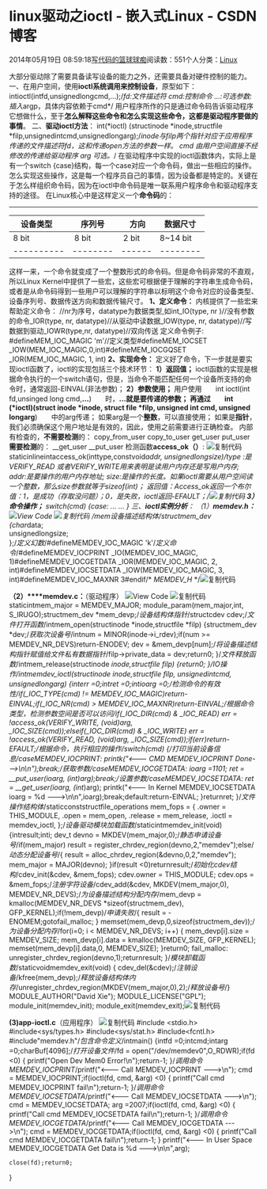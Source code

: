 
# linux驱动之ioctl - 嵌入式Linux - CSDN博客

2014年05月19日 08:59:18[写代码的篮球球痴](https://me.csdn.net/weiqifa0)阅读数：551个人分类：[Linux																](https://blog.csdn.net/weiqifa0/article/category/1388863)


大部分驱动除了需要具备读写设备的能力之外，还需要具备对硬件控制的能力。一、在用户空间，使用**ioctl系统调用来控制设备**，原型如下：
intioctl(intfd,unsignedlongcmd,...);/*fd:文件描述符
cmd:控制命令
...:可选参数:插入*argp，具体内容依赖于cmd*/
用户程序所作的只是通过命令码告诉驱动程序它想做什么，至于**怎么解释这些命令和怎么实现这些命令，这都是驱动程序要做的事情**。
二、**驱动ioctl方法**：
int(*ioctl) (structinode *inode,structfile *filp,unsignedintcmd,unsignedlongarg);/*inode与filp两个指针对应于应用程序传递的文件描述符fd，这和传递open方法的参数一样。
cmd 由用户空间直接不经修改的传递给驱动程序
arg 可选。*/
在驱动程序中实现的ioctl函数体内，实际上是有一个switch {case}结构，每一个case对应一个命令码，做出一些相应的操作。怎么实现这些操作，这是每一个程序员自己的事情，因为设备都是特定的。关键在于怎么样组织命令码，因为在ioctl中命令码是唯一联系用户程序命令和驱动程序支持的途径。
在Linux核心中是这样定义一个**命令码**的：
____________________________________
| 设备类型  | 序列号 |  方向 | 数据尺寸 |
|----------|--------|------|-------- |
| 8 bit　　 |  8 bit   | 2 bit |8~14 bit|
|----------|--------|------|-------- |
这样一来，一个命令就变成了一个整数形式的命令码。但是命令码非常的不直观，所以Linux Kernel中提供了一些宏，这些宏可根据便于理解的字符串生成命令码，或者是从命令码得到一些用户可以理解的字符串以标明这个命令对应的设备类型、设备序列号、数据传送方向和数据传输尺寸。
**1、定义命令：**
内核提供了一些宏来帮助定义命令：
//nr为序号，datatype为数据类型,如int_IO(type, nr )//没有参数的命令_IOR(type, nr, datatype)//从驱动中读数据_IOW(type, nr, datatype)//写数据到驱动_IOWR(type,nr, datatype)//双向传送
定义命令例子:
\#defineMEM_IOC_MAGIC 'm'//定义类型\#defineMEM_IOCSET _IOW(MEM_IOC_MAGIC,0,int)\#defineMEM_IOCGQSET _IOR(MEM_IOC_MAGIC, 1, int)
**2、实现命令：**
定义好了命令，下一步就是要实现ioctl函数了，ioctl的实现包括三个技术环节：
**1）返回值；**
ioctl函数的实现是根据命令执行的一个switch语句，但是，当命令不能匹配任何一个设备所支持的命令时，通常返回-EINVAL(非法参数)；
**2）参数使用；**
用户使用　　int ioctl(int fd,unsinged long cmd,**...**)　　时，**...**就是要传递的参数；
再通过　　int (*ioctl)(struct inode *inode, struct file *filp, unsigned int cmd, unsigned long**arg**)　　中的arg传递；
如果arg是一个**整数**，可以直接使用；
如果是**指针**，我们必须确保这个用户地址是有效的，因此，使用之前需要进行正确检查。
内部有检查的，**不需要检测**的：
copy_from_user
copy_to_user
get_user
put_user
**需要检测**的：
__get_user
__put_user
检测函数**access_ok（）**:
![复制代码](http://common.cnblogs.com/images/copycode.gif)
staticinlineintaccess_ok(inttype,constvoid*addr, unsignedlongsize)/*type :是VERIFY_READ 或者VERIFY_WRITE用来表明是读用户内存还是写用户内存;
addr:是要操作的用户内存地址;
size:是操作的长度。如果ioctl需要从用户空间读一个整数，那么size参数就等于sizeof(int)；
返回值：Access_ok返回一个布尔值：1，是成功（存取没问题）；0，是失败，ioctl返回-EFAULT；*/![复制代码](http://common.cnblogs.com/images/copycode.gif)
**3）命令操作；**
switch(cmd)
{case:
     ... ...
}
三、**ioctl实例分析**：
（1）**memdev.h：**
![](http://images.cnblogs.com/OutliningIndicators/ContractedBlock.gif)View Code
![复制代码](http://common.cnblogs.com/images/copycode.gif)
/*mem设备描述结构体*/structmem_dev                                     
{char*data;                      
  unsignedlongsize;       
};/*定义幻数*/\#defineMEMDEV_IOC_MAGIC  'k'/*定义命令*/\#defineMEMDEV_IOCPRINT   _IO(MEMDEV_IOC_MAGIC, 1)\#defineMEMDEV_IOCGETDATA _IOR(MEMDEV_IOC_MAGIC, 2, int)\#defineMEMDEV_IOCSETDATA _IOW(MEMDEV_IOC_MAGIC, 3, int)\#defineMEMDEV_IOC_MAXNR 3\#endif/* _MEMDEV_H_ */![复制代码](http://common.cnblogs.com/images/copycode.gif)

**（2）****memdev.c：**（驱动程序）
![](http://images.cnblogs.com/OutliningIndicators/ContractedBlock.gif)View Code
![复制代码](http://common.cnblogs.com/images/copycode.gif)
staticintmem_major = MEMDEV_MAJOR;
module_param(mem_major,int, S_IRUGO);structmem_dev *mem_devp;/*设备结构体指针*/structcdev cdev;/*文件打开函数*/intmem_open(structinode *inode,structfile *filp)
{structmem_dev *dev;/*获取次设备号*/intnum = MINOR(inode->i_rdev);if(num >= MEMDEV_NR_DEVS)return-ENODEV;
    dev = &mem_devp[num];/*将设备描述结构指针赋值给文件私有数据指针*/filp->private_data = dev;return0; 
}/*文件释放函数*/intmem_release(structinode *inode,structfile *filp)
{return0;
}/*IO操作*/intmemdev_ioctl(structinode *inode,structfile *filp,
                 unsignedintcmd, unsignedlongarg)
{interr =0;intret =0;intioarg =0;/*检测命令的有效性*/if(_IOC_TYPE(cmd) != MEMDEV_IOC_MAGIC)return-EINVAL;if(_IOC_NR(cmd) > MEMDEV_IOC_MAXNR)return-EINVAL;/*根据命令类型，检测参数空间是否可以访问*/if(_IOC_DIR(cmd) & _IOC_READ)
        err = !access_ok(VERIFY_WRITE, (void*)arg, _IOC_SIZE(cmd));elseif(_IOC_DIR(cmd) & _IOC_WRITE)
        err = !access_ok(VERIFY_READ, (void*)arg, _IOC_SIZE(cmd));if(err)return-EFAULT;/*根据命令，执行相应的操作*/switch(cmd) {/*打印当前设备信息*/caseMEMDEV_IOCPRINT:
          printk("<--- CMD MEMDEV_IOCPRINT Done--->\n\n");break;/*获取参数*/caseMEMDEV_IOCGETDATA: 
        ioarg =1101;
        ret = __put_user(ioarg, (int*)arg);break;/*设置参数*/caseMEMDEV_IOCSETDATA: 
        ret = __get_user(ioarg, (int*)arg);
        printk("<--- In Kernel MEMDEV_IOCSETDATA ioarg = %d --->\n\n",ioarg);break;default:return-EINVAL;
    }returnret;
}/*文件操作结构体*/staticconststructfile_operations mem_fops =
{
  .owner = THIS_MODULE,
  .open = mem_open,
  .release = mem_release,
  .ioctl = memdev_ioctl,
};/*设备驱动模块加载函数*/staticintmemdev_init(void)
{intresult;inti;
  dev_t devno = MKDEV(mem_major,0);/*静态申请设备号*/if(mem_major)
    result = register_chrdev_region(devno,2,"memdev");else/*动态分配设备号*/{
    result = alloc_chrdev_region(&devno,0,2,"memdev");
    mem_major = MAJOR(devno);
  }if(result <0)returnresult;/*初始化cdev结构*/cdev_init(&cdev, &mem_fops);
  cdev.owner = THIS_MODULE;
  cdev.ops = &mem_fops;/*注册字符设备*/cdev_add(&cdev, MKDEV(mem_major,0), MEMDEV_NR_DEVS);/*为设备描述结构分配内存*/mem_devp = kmalloc(MEMDEV_NR_DEVS *sizeof(structmem_dev), GFP_KERNEL);if(!mem_devp)/*申请失败*/{
    result =  - ENOMEM;gotofail_malloc;
  }
  memset(mem_devp,0,sizeof(structmem_dev));/*为设备分配内存*/for(i=0; i < MEMDEV_NR_DEVS; i++) 
  {
        mem_devp[i].size = MEMDEV_SIZE;
        mem_devp[i].data = kmalloc(MEMDEV_SIZE, GFP_KERNEL);
        memset(mem_devp[i].data,0, MEMDEV_SIZE);
  }return0;
  fail_malloc: 
  unregister_chrdev_region(devno,1);returnresult;
}/*模块卸载函数*/staticvoidmemdev_exit(void)
{
  cdev_del(&cdev);/*注销设备*/kfree(mem_devp);/*释放设备结构体内存*/unregister_chrdev_region(MKDEV(mem_major,0),2);/*释放设备号*/}
MODULE_AUTHOR("David Xie");
MODULE_LICENSE("GPL");
module_init(memdev_init);
module_exit(memdev_exit);![复制代码](http://common.cnblogs.com/images/copycode.gif)

**(3)app-ioctl.c**（应用程序）
![复制代码](http://common.cnblogs.com/images/copycode.gif)
\#include <stdio.h>
\#include<sys/types.h>
\#include<sys/stat.h>
\#include<fcntl.h>
\#include"memdev.h"/*包含命令定义*/intmain()
{intfd =0;intcmd;intarg =0;charBuf[4096];/*打开设备文件*/fd = open("/dev/memdev0",O_RDWR);if(fd <0)
    {
        printf("Open Dev Mem0 Error!\n");return-1;
    }/*调用命令MEMDEV_IOCPRINT*/printf("<--- Call MEMDEV_IOCPRINT --->\n");
    cmd = MEMDEV_IOCPRINT;if(ioctl(fd, cmd, &arg) <0)
        {
            printf("Call cmd MEMDEV_IOCPRINT fail\n");return-1;
    }/*调用命令MEMDEV_IOCSETDATA*/printf("<--- Call MEMDEV_IOCSETDATA --->\n");
    cmd = MEMDEV_IOCSETDATA;
    arg =2007;if(ioctl(fd, cmd, &arg) <0)
        {
            printf("Call cmd MEMDEV_IOCSETDATA fail\n");return-1;
    }/*调用命令MEMDEV_IOCGETDATA*/printf("<--- Call MEMDEV_IOCGETDATA --->\n");
    cmd = MEMDEV_IOCGETDATA;if(ioctl(fd, cmd, &arg) <0)
        {
            printf("Call cmd MEMDEV_IOCGETDATA fail\n");return-1;
    }
    printf("<--- In User Space MEMDEV_IOCGETDATA Get Data is %d --->\n\n",arg);    
    
    close(fd);return0;    
}

